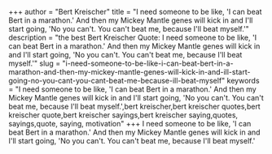 +++
author = "Bert Kreischer"
title = "I need someone to be like, 'I can beat Bert in a marathon.' And then my Mickey Mantle genes will kick in and I'll start going, 'No you can't. You can't beat me, because I'll beat myself.'"
description = "the best Bert Kreischer Quote: I need someone to be like, 'I can beat Bert in a marathon.' And then my Mickey Mantle genes will kick in and I'll start going, 'No you can't. You can't beat me, because I'll beat myself.'"
slug = "i-need-someone-to-be-like-i-can-beat-bert-in-a-marathon-and-then-my-mickey-mantle-genes-will-kick-in-and-ill-start-going-no-you-cant-you-cant-beat-me-because-ill-beat-myself"
keywords = "I need someone to be like, 'I can beat Bert in a marathon.' And then my Mickey Mantle genes will kick in and I'll start going, 'No you can't. You can't beat me, because I'll beat myself.',bert kreischer,bert kreischer quotes,bert kreischer quote,bert kreischer sayings,bert kreischer saying,quotes, sayings,quote, saying, motivation"
+++
I need someone to be like, 'I can beat Bert in a marathon.' And then my Mickey Mantle genes will kick in and I'll start going, 'No you can't. You can't beat me, because I'll beat myself.'
